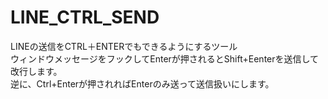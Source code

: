 # LINE_CTRL_SEND
LINEの送信をCTRL＋ENTERでもできるようにするツール  
ウィンドウメッセージをフックしてEnterが押されるとShift+Eenterを送信して改行します。  
逆に、Ctrl+Enterが押されればEnterのみ送って送信扱いにします。


